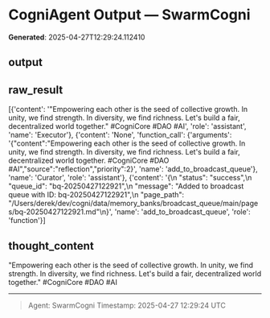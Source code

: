 # CogniAgent Output — SwarmCogni

**Generated**: 2025-04-27T12:29:24.112410

## output


## raw_result
[{'content': '"Empowering each other is the seed of collective growth. In unity, we find strength. In diversity, we find richness. Let\'s build a fair, decentralized world together." #CogniCore #DAO #AI', 'role': 'assistant', 'name': 'Executor'}, {'content': 'None', 'function_call': {'arguments': '{"content":"Empowering each other is the seed of collective growth. In unity, we find strength. In diversity, we find richness. Let\'s build a fair, decentralized world together. #CogniCore #DAO #AI","source":"reflection","priority":2}', 'name': 'add_to_broadcast_queue'}, 'name': 'Curator', 'role': 'assistant'}, {'content': '{\n  "status": "success",\n  "queue_id": "bq-20250427122921",\n  "message": "Added to broadcast queue with ID: bq-20250427122921",\n  "page_path": "/Users/derek/dev/cogni/data/memory_banks/broadcast_queue/main/pages/bq-20250427122921.md"\n}', 'name': 'add_to_broadcast_queue', 'role': 'function'}]

## thought_content
"Empowering each other is the seed of collective growth. In unity, we find strength. In diversity, we find richness. Let's build a fair, decentralized world together." #CogniCore #DAO #AI

---
> Agent: SwarmCogni
> Timestamp: 2025-04-27 12:29:24 UTC